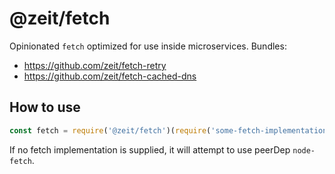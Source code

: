 # @zeit/fetch

Opinionated `fetch` optimized for use inside microservices. Bundles:

- https://github.com/zeit/fetch-retry
- https://github.com/zeit/fetch-cached-dns

## How to use

```js
const fetch = require('@zeit/fetch')(require('some-fetch-implementation'))
```

If no fetch implementation is supplied, it will attempt to use peerDep `node-fetch`.
